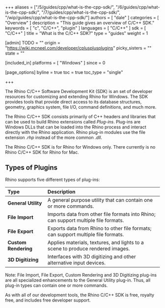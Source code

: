 +++
aliases = ["/5/guides/cpp/what-is-the-cpp-sdk/", "/6/guides/cpp/what-is-the-cpp-sdk/", "/7/guides/cpp/what-is-the-cpp-sdk/", "/wip/guides/cpp/what-is-the-cpp-sdk/"]
authors = [ "dale" ]
categories = [ "Overview" ]
description = "This guide gives an overview of C/C++ SDK."
keywords = [ "c", "C/C++", "plugin" ]
languages = [ "C/C++" ]
sdk = [ "C/C++" ]
title = "What is the C/C++ SDK?"
type = "guides"
weight = 1

[admin]
TODO = ""
origin = "https://wiki.mcneel.com/developer/cplusplusplugins"
picky_sisters = ""
state = ""

[included_in]
platforms = [ "Windows" ]
since = 0

[page_options]
byline = true
toc = true
toc_type = "single"

+++


The Rhino C/C++ Software Development Kit (SDK) is an set of developer resources for customizing and extending Rhino for Windows. The SDK provides tools that provide direct access to its database structures, geometry, graphics system, file I/O, command definitions, and much more.

The Rhino C/C++ SDK consists primarily of C++ headers and libraries that can be used to build Rhino extensions called *Plug-ins*. Plug-ins are Windows DLLs that can be loaded into the Rhino process and interact directly with the Rhino application. Rhino plug-in modules use the file extension *.rhp* instead of the more common *.dll*.

The Rhino C/C++ SDK is for Rhino for Windows only. There currently is no Rhino C/C++ SDK for Rhino for Mac.

## Types of Plugins

Rhino supports five different types of plug-ins:

| Type                 | Description                                                  |
|:-------------------- |:------------------------------------------------------------ |
| **General Utility**  | A general purpose utility that can contain one or more commands. |
| **File Import**      | Imports data from other file formats into Rhino; can support multiple file formats. |
| **File Export**      | Exports data from Rhino to other file formats; can support multiple file formats. |
| **Custom Rendering** | Applies materials, textures, and lights to a scene to produce rendered images. |
| **3D Digitizing**    | Interfaces with 3D digitizing and other alternative input devices. |

Note: File Import, File Export, Custom Rendering and 3D Digitizing plug-ins are all specialized enhancements to the General Utility plug-in.  Thus, all plug-in types can contain one or more commands.

As with all of our development tools, the Rhino C/C++ SDK is free, royalty free, and includes free developer support.
